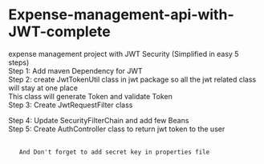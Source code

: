 # Expense-management-api-with-JWT-complete <br>
expense management project with JWT Security (Simplified in easy 5 steps) <br>
   Step 1: Add maven Dependency for JWT <br>
   Step 2: create JwtTokenUtil class in jwt package so all the jwt related class will stay at one place <br>
               This class will generate Token and validate Token <br>
   Step 3: Create JwtRequestFilter class <br>

   Step 4: Update SecurityFilterChain and add few Beans <br>
   Step 5: Create AuthController class to return jwt token to the user <br> <br>

       And Don't forget to add secret key in properties file



